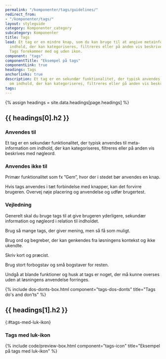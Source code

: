 ```yaml
---
permalink: "/komponenter/tags/guidelines/"
redirect_from:
- "/komponenter/tags/"
layout: styleguide
category: Komponenter_category
subcategory: Komponenter
title: Tags
lead: Et tag er en mindre knap, som du kan bruge til at angive metainformation om
  indhold, der kan kategoriseres, filtreres eller på anden vis beskrives med nøgleord.
  Tags forekommer med og uden ikon.
component: "tags"
componentTitle: "Eksempel på tags"
componentLink: true
headings: Tags
anchorlinks: true
description: Et tag er en sekundær funktionalitet, der typisk anvendes til meta-information
  om indhold, der kan kategoriseres, filtreres eller på anden vis beskrives med nøgleord.
tags: 
---
```


{% assign headings = site.data.headings[page.headings] %}

[---- Sådan bruges komponenten -------------------------------------]: # 
<h2 id="{{ headings[0].id }}">{{ headings[0].h2 }}</h2>

### Anvendes til

Et tag er en sekundær funktionalitet, der typisk anvendes til meta-information om indhold, der kan kategoriseres, filtreres eller på anden vis beskrives med nøgleord.

### Anvendes ikke til

Primær funktionalitet som fx ”Gem”, hvor der i stedet bør anvendes en knap.

Hvis tags anvendes i tæt forbindelse med knapper, kan det forvirre brugeren. Overvej nøje placering og anvendelse og udfør brugertest.

### Vejledning

Generelt skal du bruge tags til at give brugeren yderligere, sekundær information og nøgleord i relation til  indholdet. 

Brug så mange tags, der giver mening, men så få som muligt.

Brug ord og begreber, der kan genkendes fra løsningens kontekst og ikke ukendte. 

Skriv kort og præcist.

Brug stort forbogstav og små bogstaver for resten.

Undgå at blande funktioner og husk at tags er noget, der må kunne overses uden at løsningens anvendelse forringes. 

{% include dos-donts-box.html component="tags-dos-donts" title="Tags do's and don'ts" %}

[---- Varianter -------------------------------------]: # 
<h2 id="{{ headings[1].id }}">{{ headings[1].h2 }}</h2>

{:#tags-med-luk-ikon}
### Tags med luk-ikon

{% include code/preview-box.html component="tags-icon" title="Eksempel på tags med luk-ikon" %}